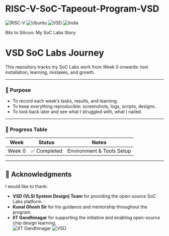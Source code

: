 # RISC-V-SoC-Tapeout-Program-VSD
![RISC-V](https://img.shields.io/badge/RISC--V-OpenSource-blue?logo=riscv&logoColor=white)
![Ubuntu](https://img.shields.io/badge/Ubuntu-25.04-orange?logo=ubuntu&logoColor=white)
![VSD](https://img.shields.io/badge/VSD-SoC%20Labs-green)
![India](https://img.shields.io/badge/Made%20in-India-saffron?logo=india&logoColor=white)

Bits to Silicon: My SoC Labs Story
# VSD SoC Labs Journey

This repository tracks my SoC Labs work from Week 0 onwards: tool installation, learning, mistakes, and growth.  

---

### 🎯 Purpose

- To record each week’s tasks, results, and learning.
- To keep everything reproducible: screenshots, logs, scripts, designs.
- To look back later and see what I struggled with, what I nailed.

---
### 📅 Progress Table  

| Week   | Status       | Notes                      |
|--------|--------------|-----------------------------|
| Week 0 | ✅ Completed | Environment & Tools Setup    |

---

## 🙏 Acknowledgments  

I would like to thank:  
- **VSD (VLSI System Design) Team** for providing the open-source SoC Labs platform.  
- **Kunal Ghosh Sir** for his guidance and mentorship throughout the program.  
- **IIT Gandhinagar** for supporting the initiative and enabling open-source chip design learning.  
![IIT Gandhinagar](https://img.shields.io/badge/IIT-Gandhinagar-blue?style=for-the-badge&logo=google-scholar&logoColor=white)
![VSD](https://img.shields.io/badge/VSD-SoC%20Labs-orange?style=for-the-badge&logo=vercel&logoColor=white)
